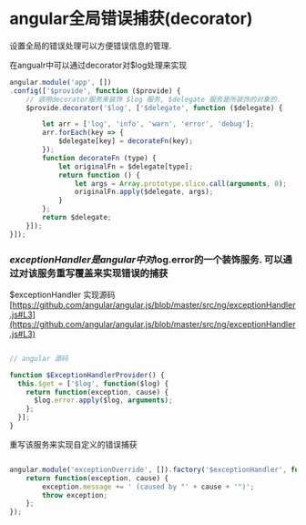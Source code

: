 # angular全局错误捕获(decorator)

设置全局的错误处理可以方便错误信息的管理.

在angualr中可以通过decorator对$log处理来实现

```javascript
angular.module('app', [])
.config(['$provide', function ($provide) {
	// 调用decorator服务来装饰 $log 服务, $delegate 服务是所装饰的对象的.
	$provide.decorator('$log', ['$delegate', function ($delegate) {

		let arr = ['log', 'info', 'warn', 'error', 'debug'];
        arr.forEach(key => {
            $delegate[key] = decorateFn(key);
        });
        function decorateFn (type) {
            let originalFn = $delegate[type];
            return function () {
                let args = Array.prototype.slice.call(arguments, 0);
                originalFn.apply($delegate, args);
            }
        };
        return $delegate;
	}]);
}]);

```

### $exceptionHandler 是angular中对$log.error的一个装饰服务. 可以通过对该服务重写覆盖来实现错误的捕获


$exceptionHandler 实现源码 [https://github.com/angular/angular.js/blob/master/src/ng/exceptionHandler.js#L3](https://github.com/angular/angular.js/blob/master/src/ng/exceptionHandler.js#L3)

```javascript

// angular 源码 

function $ExceptionHandlerProvider() {
  this.$get = ['$log', function($log) {
    return function(exception, cause) {
      $log.error.apply($log, arguments);
    };
  }];
}

```

重写该服务来实现自定义的错误捕获

```javascript

angular.module('exceptionOverride', []).factory('$exceptionHandler', function() {
    return function(exception, cause) {
        exception.message += ' (caused by "' + cause + '")';
        throw exception;
    };
});

```


